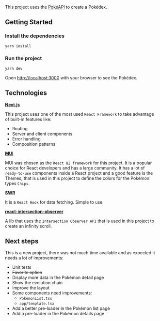 This project uses the [PokéAPI](https://pokeapi.co) to create a Pokédex.

## Getting Started

### Install the dependencies

```bash
yarn install
```

### Run the project

```bash
yarn dev
```

Open [http://localhost:3000](http://localhost:3000) with your browser to see the Pokédex.

## Technologies

**[Next.js](https://nextjs.org)**

This project uses one of the most used `React Framework` to take advantage of built-in features like:

- Routing
- Server and client components
- Error handling
- Composition patterns

**[MUI](https://mui.com)**

MUI was chosen as the `React UI framework` for this project. It is a popular choice for React developers and has a large community. It has a lot of `ready-to-use` components inside a React project and a good feature is the Themes, that is used in this project to define the colors for the Pokémon types `Chips`.

**[SWR](https://swr.vercel.app)**

It is a `React Hook` for data fetching. Simple to use.

**[react-intersection-observer](https://github.com/thebuilder/react-intersection-observer)**

A lib that uses the `Intersection Observer API` that is used in this project to create an infinity scroll.

## Next steps

This is a new project, there was not much time available and as expected it needs a lot of improvements:

- Unit tests
- ~~Favorite option~~
- Display more data in the Pokémon detail page
- Show the evolution chain
- Improve the layout
- Some components need improvements:
  - `PokemonList.tsx`
  - `app/template.tsx`
- Add a better pre-loader in the Pokémon list page
- Add a pre-loader in the Pokémon details page
